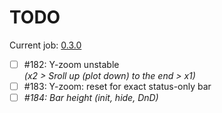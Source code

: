 # TODO

Current job: [0.3.0](https://github.com/tieugene/iosc.py/milestone/12)

- [ ] #182: Y-zoom unstable  
   _(x2 > Sroll up (plot down) to the end > x1)_
- [ ] #183: Y-zoom: reset for exact status-only bar
- [ ] _#184: Bar height (init, hide, DnD)_

